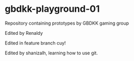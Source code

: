 # gbdkk-playground-01
Repository containing prototypes by GBDKK gaming group

Edited by Renaldy

Edited in feature branch cuy!

Edited by shanizalh, learning how to use git.